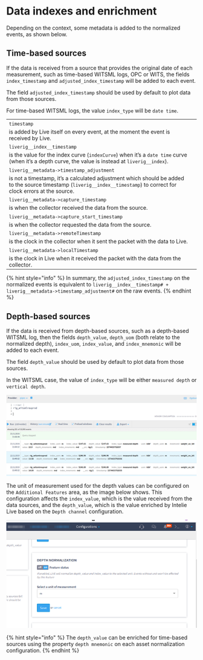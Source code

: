# Data indexes and enrichment

Depending on the context, some metadata is added to the normalized events, as shown below.

## Time-based sources

If the data is received from a source that provides the original date of each measurement, such as time-based WITSML logs, OPC or WITS, the fields `index_timestamp` and `adjusted_index_timestamp` will be added to each event.

The field `adjusted_index_timestamp` should be used by default to plot data from those sources.

For time-based WITSML logs, the value `index_type` will be `date time`.

|                                                                                                                                                                         |   |
| ----------------------------------------------------------------------------------------------------------------------------------------------------------------------- | - |
| `timestamp`                                                                                                                                                             |   |
| is added by Live itself on every event, at the moment the event is received by Live.                                                                                    |   |
| `liverig__index__timestamp`                                                                                                                                             |   |
| is the value for the index curve (`indexCurve`) when it’s a `date time` curve (when it’s a depth curve, the value is instead at `liverig__index`).                      |   |
| `liverig__metadata->timestamp_adjustment`                                                                                                                               |   |
| is not a timestamp, it’s a calculated adjustment which should be added to the source timestamp (`liverig__index__timestamp`) to correct for clock errors at the source. |   |
| `liverig__metadata->capture_timestamp`                                                                                                                                  |   |
| is when the collector received the data from the source.                                                                                                                |   |
| `liverig__metadata->capture_start_timestamp`                                                                                                                            |   |
| is when the collector requested the data from the source.                                                                                                               |   |
| `liverig__metadata->remoteTimestamp`                                                                                                                                    |   |
| is the clock in the collector when it sent the packet with the data to Live.                                                                                            |   |
| `liverig__metadata->localTimestamp`                                                                                                                                     |   |
| is the clock in Live when it received the packet with the data from the collector.                                                                                      |   |

{% hint style="info" %}
In summary, the `adjusted_index_timestamp` on the normalized events is equivalent to `liverig__index__timestamp# + liverig__metadata->timestamp_adjustment#` on the raw events.
{% endhint %}

## Depth-based sources

If the data is received from depth-based sources, such as a depth-based WITSML log, then the fields `depth_value`, `depth_uom` (both relate to the normalized depth), `index_uom`, `index_value`, and `index_mnemonic` will be added to each event.

The field `depth_value` should be used by default to plot data from those sources.

In the WITSML case, the value of `index_type` will be either `measured depth` or `vertical depth`.

![Example of data normalized from a depth-based WITSML log](<../../.gitbook/assets/image (489).png>)

The unit of measurement used for the depth values can be configured on the `Additional Features` area, as the image below shows. This configuration affects the `index_value`, which is the value received from the data sources, and the `depth_value`, which is the value enriched by Intelie Live based on the `Depth channel` configuration.

![Example of selection of the depth unit of measurement](<../../.gitbook/assets/image (265).png>)

{% hint style="info" %}
The `depth_value` can be enriched for time-based sources using the property `depth mnemonic` on each asset normalization configuration.
{% endhint %}
